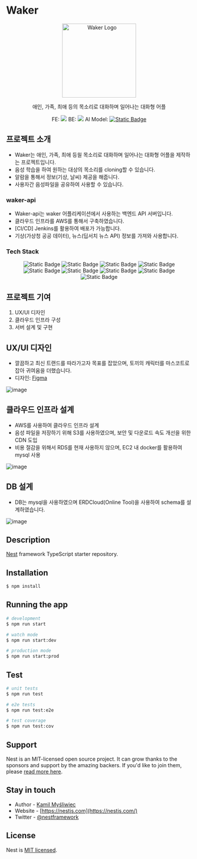 
# Waker
<p align="center">
  <img src="https://github.com/user-attachments/assets/d34d8252-bd35-4d80-a0b7-b276596b8721" width="200" alt="Waker Logo" />
</p>

<p align="center">애인, 가족, 최애 등의 목소리로 대화하며 일어나는 대화형 어플</p>
<p align="center">
  FE: <img src="https://img.shields.io/badge/Flutter-02569B?style=for-the-badge&logo=flutter&logoColor=white"/>
  BE: <img src="https://img.shields.io/badge/nestjs-123?style=for-the-badge&logo=nestjs&logoColor=%23E0234E"/>
  AI Model: 
  <a href="https://github.com/FunAudioLLM/CosyVoice"> 
    <img alt="Static Badge" src="https://img.shields.io/badge/CozyVoice-123?style=for-the-badge&color=%23ECD53F"/>
  </a>
</p>

## 프로젝트 소개
- Waker는 애인, 가족, 최애 등읠 목소리로 대화하며 일어나는 대화형 어플을 제작하는 프로젝트입니다.
- 음성 학습을 하여 원하는 대상의 목소리를 cloning할 수 있습니다.
- 알람을 통해서 정보(기상, 날씨) 제공을 해줍니다.
- 사용자간 음성파일을 공유하여 사용할 수 있습니다.
### waker-api
- Waker-api는 waker 어플리케이션에서 사용하는 백엔드 API 서버입니다.
- 클라우드 인프라를 AWS를 통해서 구축하였습니다.
- [CI/CD] Jenkins를 활용하여 배포가 가능합니다.
- 기상(가상청 공공 데이터), 뉴스(딥서치 뉴스 API) 정보를 가져와 사용합니다.

### Tech Stack
<p align="center">
  <img alt="Static Badge" src="https://img.shields.io/badge/typescript-123?style=for-the-badge&logo=typescript&logoColor=%233178C6">
  <img alt="Static Badge" src="https://img.shields.io/badge/nestjs-123?style=for-the-badge&logo=nestjs&logoColor=%23E0234E">
  <img alt="Static Badge" src="https://img.shields.io/badge/mysql-123?style=for-the-badge&logo=mysql&logoColor=%234479A1">
  <img alt="Static Badge" src="https://img.shields.io/badge/redis-123?style=for-the-badge&logo=redis&logoColor=%23FF4438">
  <img alt="Static Badge" src="https://img.shields.io/badge/git-123?style=for-the-badge&logo=git&logoColor=%23F05032">
  <img alt="Static Badge" src="https://img.shields.io/badge/jenkins-123?style=for-the-badge&logo=jenkins&logoColor=%23D24939">
  <img alt="Static Badge" src="https://img.shields.io/badge/amazonec2-123?style=for-the-badge&logo=amazonec2&logoColor=%23FF9900">
  <img alt="Static Badge" src="https://img.shields.io/badge/amazons3-123?style=for-the-badge&logo=amazons3&logoColor=%23569A31">
  <img alt="Static Badge" src="https://img.shields.io/badge/docker-123?style=for-the-badge&logo=docker&logoColor=%232496ED">
</p>

## 프로젝트 기여
1. UX/UI 디자인
2. 클라우드 인프라 구성
3. 서버 설계 및 구현

## UX/UI 디자인
- 깔끔하고 최신 트랜드를 따라가고자 목표를 잡았으며, 토끼의 캐릭터를 마스코트로 잡아 귀여움을 더했습니다. 
- 디자인: <a href="https://www.figma.com/design/al2sXFT1PyxuZOE3mhgBy9/waker_hi-fi?node-id=0-1&t=eGh9JdMahgkOUPZb-1">Figma<a>

![image](https://github.com/user-attachments/assets/b448347a-036b-40f2-a82c-c857cdb4750b)

## 클라우드 인프라 설계
- AWS를 사용하여 클라우드 인프라 설계
- 음성 파일을 저장하기 위해 S3를 사용하였으며, 보안 및 다운로드 속도 개선을 위한 CDN 도입
- 비용 절감을 위해서 RDS를 현재 사용하지 않으며, EC2 내 docker를 활용하여 mysql 사용

![image](https://github.com/user-attachments/assets/25370fc9-881b-4b76-951b-9bb6761974f9)



## DB 설계
- DB는 mysql을 사용하였으며 ERDCloud(Online Tool)을 사용하여 schema를 설계하였습니다.

![image](https://github.com/user-attachments/assets/0726c027-76e3-454e-b7eb-fcac55781c15)


## Description

[Nest](https://github.com/nestjs/nest) framework TypeScript starter repository.

## Installation

```bash
$ npm install
```

## Running the app

```bash
# development
$ npm run start

# watch mode
$ npm run start:dev

# production mode
$ npm run start:prod
```

## Test

```bash
# unit tests
$ npm run test

# e2e tests
$ npm run test:e2e

# test coverage
$ npm run test:cov
```

## Support

Nest is an MIT-licensed open source project. It can grow thanks to the sponsors and support by the amazing backers. If you'd like to join them, please [read more here](https://docs.nestjs.com/support).

## Stay in touch

- Author - [Kamil Myśliwiec](https://kamilmysliwiec.com)
- Website - [https://nestjs.com](https://nestjs.com/)
- Twitter - [@nestframework](https://twitter.com/nestframework)

## License

Nest is [MIT licensed](LICENSE).
